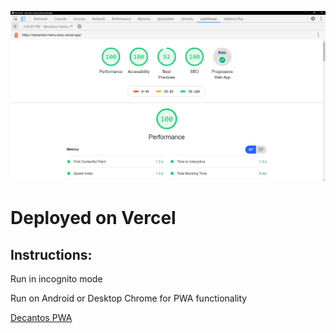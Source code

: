 ![LIGHTHOUSE REPORT](/lighthouse.PNG)


# Deployed on Vercel

## Instructions:
Run in incognito mode

Run on Android or Desktop Chrome for PWA functionality

[Decantos PWA](https://decantos-menu-pwa.vercel.app/)
